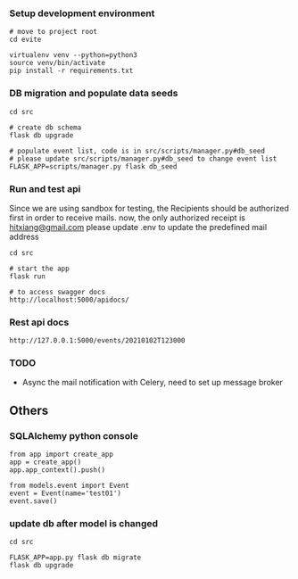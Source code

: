 ### Setup development environment
```
# move to project root
cd evite

virtualenv venv --python=python3
source venv/bin/activate
pip install -r requirements.txt
```

### DB migration and populate data seeds
```angular2html
cd src

# create db schema
flask db upgrade

# populate event list, code is in src/scripts/manager.py#db_seed
# please update src/scripts/manager.py#db_seed to change event list
FLASK_APP=scripts/manager.py flask db_seed
```

### Run and test api
Since we are using sandbox for testing, the Recipients should be authorized first 
in order to receive mails.
now, the only authorized receipt is hitxiang@gmail.com
please update .env to update the predefined mail address
```angular2html
cd src

# start the app
flask run

# to access swagger docs
http://localhost:5000/apidocs/
```

### Rest api docs
```angular2html
http://127.0.0.1:5000/events/20210102T123000
```

### TODO
- Async the mail notification with Celery, need to set up message broker 

## Others
### SQLAlchemy python console
```
from app import create_app
app = create_app()
app.app_context().push()

from models.event import Event
event = Event(name='test01')
event.save()
```

### update db after model is changed
```angular2html
cd src

FLASK_APP=app.py flask db migrate
flask db upgrade
```



